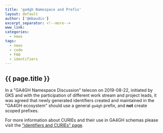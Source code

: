```yaml
---
title: 'ga4gh Namespace and Prefix'
layout: default
author: ['@mbaudis']
excerpt_separator: <!--more-->
www_link:
categories:
  - news
tags:
  - news
  - code
  - FAQ
  - identifiers
---
```


## {{ page.title }}

In a "GA4GH Namespace Discussion" telecon on 2019-08-22, initiated by GKS and with the participation of different work stream and project leads, it was agreed that newly generated identifiers created and maintained in the "GA4GH ecosystem" should use a general `ga4gh` prefix, and __not__ create scoped prefixes.

For more information about CURIEs and their use in GA4GH schemas please visit the ["identifiers and CURIEs" page](/standards/identifiers-curies.html).
